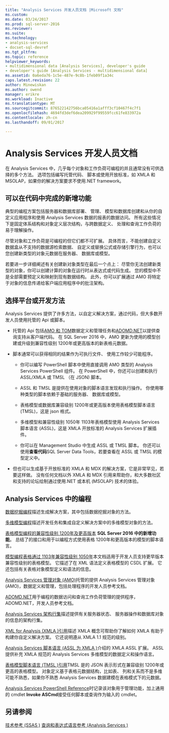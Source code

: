 ```yaml
---
title: "Analysis Services 开发人员文档 |Microsoft 文档"
ms.custom: 
ms.date: 03/24/2017
ms.prod: sql-server-2016
ms.reviewer: 
ms.suite: 
ms.technology:
- analysis-services
- docset-sql-devref
ms.tgt_pltfrm: 
ms.topic: reference
helpviewer_keywords:
- multidimensional data [Analysis Services], developer's guide
- developer's guide [Analysis Services - multidimensional data]
ms.assetid: 0a6eda76-1c5e-487e-9c8b-1feb09f1a34c
caps.latest.revision: 22
author: Minewiskan
ms.author: owend
manager: erikre
ms.workload: Inactive
ms.translationtype: MT
ms.sourcegitcommit: 876522142756bca05416a1afff3cf10467f4c7f1
ms.openlocfilehash: 4694fd3def6dea209929f99559fcc61fe833972a
ms.contentlocale: zh-cn
ms.lasthandoff: 09/01/2017

---
```

# <a name="analysis-services-developer-documentation"></a>Analysis Services 开发人员文档
在 Analysis Services 中，几乎每个对象和工作负荷可编程的并且通常没有可供选择的多个方法。  选项包括编写托管代码、 脚本或使用开放标准，如 XMLA 和 MSOLAP，如果你的解决方案要求不使用.NET framework。

## <a name="what-you-can-accomplish-in-code"></a>可以在代码中完成的新增功能
典型的编程方案包括服务器和数据库部署、 管理、 模型和数据库创建和从你的自定义应用程序和使用 Analysis Services 数据的报表的数据访问。 所有这些情况下是固定体系结构和对象定义层次结构，与跨数据定义、 处理和查询工作负荷的易于理解操作。

尽管对象和工作负荷是可编程的但它们都不可扩展。 具体而言，不能创建自定义数据盒从不支持的数据源检索数据、 自定义或替换公式或存储引擎行为，也可以您创建新类型的对象元数据在服务器、 数据库或模型。

若要进一步详细阐述有关创建新对象类型在最后一个点上： 尽管你无法创建新类型的对象，你可以创建计算的对象在运行时从表达式或代码生成。 您的模型中不是全部需要预定义和映射到现有数据结构。 此外，你可以扩展通过 AMO 将特定于对象的信息传递给客户端应用程序中的批注架构。

## <a name="choose-a-platform-or-approach-to-development"></a>选择平台或开发方法
Analysis Services 提供了许多方法，以自定义解决方案，通过代码，但大多数开发人员使用托管的 Api 或脚本。

- 托管的 Api 包括[AMO 和 TOM](http://msdn.microsoft.com/library/mt436122.aspx)数据定义和管理任务和[ADOMD.NET](http://msdn.microsoft.com/library/mt465769.aspx)以提供查询支持从客户端代码。 在 SQL Server 2016 中，AMO 更新为使用的模型创建或升级到兼容性级别 1200年或更高版本的新表格元数据。

- 脚本通常可以获得相同的结果作为可执行文件、 使用工作较少可能程序。

  - 你可以编写 PowerShell 脚本中使用直接调用 AMO 类型的 Analysis Services PowerShell 组件。 在 PowerShell 中，你还可以创建和执行 ASSL/XMLA 或 TMSL （在 JSON) 脚本。

  - ASSL 和 TMSL 是提供在使用对象的脚本语言发现和执行操作。 你使用哪种类型的脚本依赖于基础的服务器、 数据库或模型。

  - 表格模型或数据库兼容级别 1200年或更高版本使用表格模型脚本语言 (TMSL)，这是 json 格式。

  - 多维模型和兼容性级别 1050年 1103年表格模型使用 Analysis Services 脚本语言 (ASSL)，这是 XMLA 开放标准的 Analysis Services 扩展插件。

  - 你可以在 Management Studio 中生成 ASSL 或 TMSL 脚本。 你还可以使用**查看代码**SQL Server Data Tools，若要查看在 ASSL 或 TMSL 的模型定义中。

- 但也可以生成基于开放标准的 XMLA 和 MDX 的解决方案，它是非常罕见，若要这样做。 没有任何文档以外 XMLA 和 MDX 引用来帮助你，和大多数社区和支持的论坛绘制通过使用.NET 或本机 (MSOLAP) 技术的体验。

## <a name="programming-in-analysis-services"></a>Analysis Services 中的编程
[数据挖掘编程](../analysis-services/data-mining-programming.md)描述生成解决方案，其中包括数据挖掘对象的方法。

[多维模型编程](../analysis-services/multidimensional-models/multidimensional-model-programming.md)描述开发任务和集成自定义解决方案中的多维模型对象的方法。

[表格模型编程的兼容性级别 1200年及更高版本](../analysis-services/tabular-model-programming-compatibility-level-1200/tabular-model-programming-for-compatibility-level-1200.md)
**SQL Server 2016 中的新增功能**。  总结了的接口和用于以编程方式使用表格 1200年和更高版本的模型的脚本语言。

[模型编程表格通过 1103年兼容性级别 1050年](../analysis-services/tabular-model-programming-compatibility-levels-1050-1103/tabular-model-programming-for-compatibility-levels-1050-through-1103.md)本文档适用于开发人员支持更早版本兼容性级别的表格模型。 它描述了在 XML 语法定义表格模型的 CSDL 扩展。 它还包括有关表格对象模型定义和语法的信息。

[Analysis Services 管理对象 (AMO)](https://msdn.microsoft.com/library/mt436122.aspx)托管的提供 Analysis Services 管理对象 (AMO)，数据定义和管理，包括处理程序的开发人员参考文档。

[ADOMD.NET](http://msdn.microsoft.com/library/mt465769.aspx)用于编程的数据访问和查询工作负荷管理的提供程序，ADOMD.NET，开发人员参考文档。

[Analysis Services 架构行集](../analysis-services/schema-rowsets/analysis-services-schema-rowsets.md)描述提供有关服务器状态、 服务器操作和数据库对象的信息的架构行集。

[XML for Analysis &#40;XMLA &#41;引用](../analysis-services/xmla/xml-for-analysis-xmla-reference.md)描述 XMLA 概念可帮助你了解如何 XMLA 有助于构建你自定义解决方案。 它还说明遵从 XMLA 1.1 规范的级别。

[Analysis Services 脚本语言 &#40;ASSL 为 XMLA &#41;](../analysis-services/scripting/analysis-services-scripting-language-assl-for-xmla.md)介绍的 XMLA ASSL 扩展。 ASSL 提供补充 XMLA 规范的 Analysis Services 多维模型的数据定义和操作语言。

[表格模型脚本语言 &#40;TMSL &#41;引用](../analysis-services/tabular-model-scripting-language-tmsl-reference.md)TMSL 是的 JSON 表示形式在兼容级别 1200年或更高的表格模型。 对象定义基于表格元数据结构，比如表、 列和关系而不是多维可能不熟悉，如果你不熟悉 Analysis Services 数据建模在表格模式下的元数据。

[Analysis Services PowerShell Reference](../analysis-services/powershell/analysis-services-powershell-reference.md)时记录该对象用于管理功能，加上通用的 cmdlet **Invoke ASCmd**接受任何脚本或查询作为输入的 cmdlet。

## <a name="see-also"></a>另请参阅
[技术参考 &#40;SSAS &#41;](../analysis-services/powershell/technical-reference-ssas.md) 
[查询和表达式语言参考 &#40;Analysis Services &#41;](http://msdn.microsoft.com/library/gg492188.aspx)

